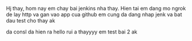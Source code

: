 Hj thay, hom nay em chay bai jenkins nha thay. 
Hien tai em dang mo ngrok de lay http va gan vao app cua github
em cung da dang nhap jenk va bat dau test cho thay ak

da consl da hien ra hello rui a thayyyy
em test bai 2 ak
